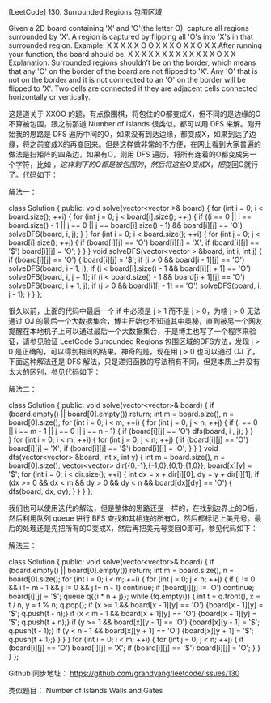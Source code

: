 [LeetCode] 130. Surrounded Regions 包围区域 

 
Given a 2D board containing 'X' and 'O'(the letter O), capture all regions surrounded by 'X'.
A region is captured by flipping all 'O's into 'X's in that surrounded region.
Example:
X X X X
X O O X
X X O X
X O X X
After running your function, the board should be:
X X X X
X X X X
X X X X
X O X X
Explanation:
Surrounded regions shouldn’t be on the border, which means that any 'O' on the border of the board are not flipped to 'X'. Any 'O' that is not on the border and it is not connected to an 'O' on the border will be flipped to 'X'. Two cells are connected if they are adjacent cells connected horizontally or vertically.
 
这是道关于 XXOO 的题，有点像围棋，将包住的O都变成X，但不同的是边缘的O不算被包围，跟之前那道 Number of Islands 很类似，都可以用 DFS 来解。刚开始我的思路是 DFS 遍历中间的O，如果没有到达边缘，都变成X，如果到达了边缘，将之前变成X的再变回来。但是这样做非常的不方便，在网上看到大家普遍的做法是扫矩阵的四条边，如果有O，则用 DFS 遍历，将所有连着的O都变成另一个字符，比如 $，这样剩下的O都是被包围的，然后将这些O变成X，把$变回O就行了。代码如下：
 
解法一：

class Solution {
public:
    void solve(vector<vector<char> >& board) {
        for (int i = 0; i < board.size(); ++i) {
            for (int j = 0; j < board[i].size(); ++j) {
                if ((i == 0 || i == board.size() - 1 || j == 0 || j == board[i].size() - 1) && board[i][j] == 'O')
                    solveDFS(board, i, j);
            }
        }
        for (int i = 0; i < board.size(); ++i) {
            for (int j = 0; j < board[i].size(); ++j) {
                if (board[i][j] == 'O') board[i][j] = 'X';
                if (board[i][j] == '$') board[i][j] = 'O';
            }
        }
    }
    void solveDFS(vector<vector<char> > &board, int i, int j) {
        if (board[i][j] == 'O') {
            board[i][j] = '$';
            if (i > 0 && board[i - 1][j] == 'O') 
                solveDFS(board, i - 1, j);
            if (j < board[i].size() - 1 && board[i][j + 1] == 'O') 
                solveDFS(board, i, j + 1);
            if (i < board.size() - 1 && board[i + 1][j] == 'O') 
                solveDFS(board, i + 1, j);
            if (j > 0 && board[i][j - 1] == 'O') 
                solveDFS(board, i, j - 1);
        }
    }
};

 
很久以前，上面的代码中最后一个 if 中必须是 j > 1 而不是 j > 0，为啥 j > 0 无法通过 OJ 的最后一个大数据集合，博主开始也不知道其中奥秘，直到被另一个网友提醒在本地机子上可以通过最后一个大数据集合，于是博主也写了一个程序来验证，请参见验证 LeetCode Surrounded Regions 包围区域的DFS方法，发现 j > 0 是正确的，可以得到相同的结果。神奇的是，现在用 j > 0  也可以通过 OJ 了。
下面这种解法还是 DFS 解法，只是递归函数的写法稍有不同，但是本质上并没有太大的区别，参见代码如下：
 
解法二：

class Solution {
public:
    void solve(vector<vector<char>>& board) {
        if (board.empty() || board[0].empty()) return;
        int m = board.size(), n = board[0].size();
        for (int i = 0; i < m; ++i) {
            for (int j = 0; j < n; ++j) {
                if (i == 0 || i == m - 1 || j == 0 || j == n - 1) {
                    if (board[i][j] == 'O') dfs(board, i , j);
                }
            }   
        }
        for (int i = 0; i < m; ++i) {
            for (int j = 0; j < n; ++j) {
                if (board[i][j] == 'O') board[i][j] = 'X';
                if (board[i][j] == '$') board[i][j] = 'O';
            }
        }
    }
    void dfs(vector<vector<char>> &board, int x, int y) {
        int m = board.size(), n = board[0].size();
        vector<vector<int>> dir{{0,-1},{-1,0},{0,1},{1,0}};
        board[x][y] = '$';
        for (int i = 0; i < dir.size(); ++i) {
            int dx = x + dir[i][0], dy = y + dir[i][1];
            if (dx >= 0 && dx < m && dy > 0 && dy < n && board[dx][dy] == 'O') {
                dfs(board, dx, dy);
            }
        }
    }
};

 
我们也可以使用迭代的解法，但是整体的思路还是一样的，在找到边界上的O后，然后利用队列 queue 进行 BFS 查找和其相连的所有O，然后都标记上美元号。最后的处理还是先把所有的O变成X，然后再把美元号变回O即可，参见代码如下：
 
解法三：

class Solution {
public:
    void solve(vector<vector<char>>& board) {
        if (board.empty() || board[0].empty()) return;
        int m = board.size(), n = board[0].size();
        for (int i = 0; i < m; ++i) {
            for (int j = 0; j < n; ++j) {
                if (i != 0 && i != m - 1 && j != 0 && j != n - 1) continue;
                if (board[i][j] != 'O') continue;
                board[i][j] = '$';
                queue<int> q{{i * n + j}};
                while (!q.empty()) {
                    int t = q.front(), x = t / n, y = t % n; q.pop();
                    if (x >= 1 && board[x - 1][y] == 'O') {board[x - 1][y] = '$'; q.push(t - n);}
                    if (x < m - 1 && board[x + 1][y] == 'O') {board[x + 1][y] = '$'; q.push(t + n);}
                    if (y >= 1 && board[x][y - 1] == 'O') {board[x][y - 1] = '$'; q.push(t - 1);}
                    if (y < n - 1 && board[x][y + 1] == 'O') {board[x][y + 1] = '$'; q.push(t + 1);}
                }
            }
        }
        for (int i = 0; i < m; ++i) {
            for (int j = 0; j < n; ++j) {
                if (board[i][j] == 'O') board[i][j] = 'X';
                if (board[i][j] == '$') board[i][j] = 'O';
            }
        }
    }
};

 
Github 同步地址：
https://github.com/grandyang/leetcode/issues/130
 
类似题目：
Number of Islands
Walls and Gates
